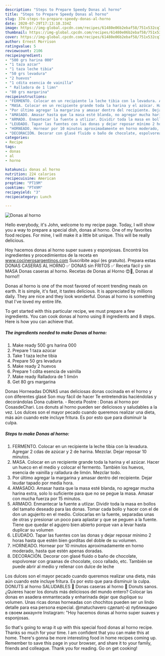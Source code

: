 ```yaml
---
description: "Steps to Prepare Speedy Donas al horno"
title: "Steps to Prepare Speedy Donas al horno"
slug: 374-steps-to-prepare-speedy-donas-al-horno
date: 2020-07-29T17:13:10.334Z
image: https://img-global.cpcdn.com/recipes/61480e06b2ebaf58/751x532cq70/donas-al-horno-foto-principal.jpg
thumbnail: https://img-global.cpcdn.com/recipes/61480e06b2ebaf58/751x532cq70/donas-al-horno-foto-principal.jpg
cover: https://img-global.cpcdn.com/recipes/61480e06b2ebaf58/751x532cq70/donas-al-horno-foto-principal.jpg
author: Ernest Morrison
ratingvalue: 5
reviewcount: 2106
recipeingredient:
- "500 grs harina 000"
- "1 taza azcar"
- "1 taza leche tibia"
- "50 grs levadura"
- "2 huevos"
- "1 cdita esencia de vainilla"
- " Ralladora de 1 limn"
- "80 grs margarina"
recipeinstructions:
- "FERMENTO. Colocar en un recipiente la leche tibia con la levadura. Agregar 2 cdas de azúcar y 2 de harina. Mezclar. Dejar reposar 10 minutos."
- "MASA. Colocar en un recipiente grande toda la harina y el azúcar. Hacer un hueco en el medio y colocar el fermento. También los huevos, esencia de vainilla y ralladura de limón. Mezclar todo."
- "Por último agregar la margarina y amasar dentro del recipiente. Dejar leudar tapado por media hora."
- "AMASADO. Amasar hasta que la masa esté blanda, no agregar mucha harina extra, solo lo suficiente para que no se pegue la masa. Amasar con mucha fuerza por 15 minutos."
- "ARMADO. Enmantecar la fuente a utlizar. Dividir toda la masa en bollos del tamaño deseado para las donas. Tomar cada bollo y hacer con el de don un agujerito en el medio. Colocarlas en la fuente, separadas unas de otras y presionar un poco para aplastar y que se peguen a la fuente. Tiene que quedar el agujero bien abierto porque van a levar hasta duplicar su volumen"
- "LEUDADO. Tapar las fuentes con las donas y dejar reposar mínimo 2 horas hasta que estén bien gorditas del doble de su volumen."
- "HORNEADO. Hornear por 10 minutos aproximadamente en horno moderado, hasta que estén apenas doradas."
- "DECORACIÓN. Decorar con glasé fluido o baño de chocolate, espolvorear con graanas de chocolate, coco rallado, etc. También se puede abrir al medio y rellenar con dulce de leche"
categories:
- Recipe
tags:
- donas
- al
- horno

katakunci: donas al horno 
nutrition: 224 calories
recipecuisine: American
preptime: "PT19M"
cooktime: "PT49M"
recipeyield: "3"
recipecategory: Lunch

---
```



![Donas al horno](https://img-global.cpcdn.com/recipes/61480e06b2ebaf58/751x532cq70/donas-al-horno-foto-principal.jpg)

Hello everybody, it's John, welcome to my recipe page. Today, I will show you a way to prepare a special dish, donas al horno. One of my favorites food recipes. For mine, I will make it a little bit unique. This will be really delicious.

Hoy hacemos donas al horno super suaves y esponjosas. Encontrá los ingredientes y procedimientos de la receta en www.cocinerosargentinos.com Suscribite aquí (es gratuito). Prepara estas DONAS CASERAS AL HORNO ✅ DONAS sin FRITOS ✅ Receta fácil y sin MASA Donas caseras al horno. Recetas de Donas al Horno 😍🍩, Donas al horno!!

Donas al horno is one of the most favored of recent trending meals on earth. It is simple, it's fast, it tastes delicious. It is appreciated by millions daily. They are nice and they look wonderful. Donas al horno is something that I've loved my entire life.


To get started with this particular recipe, we must prepare a few ingredients. You can cook donas al horno using 8 ingredients and 8 steps. Here is how you can achieve that.

<!--inarticleads1-->

##### The ingredients needed to make Donas al horno:

1. Make ready 500 grs harina 000
1. Prepare 1 taza azúcar
1. Take 1 taza leche tibia
1. Prepare 50 grs levadura
1. Make ready 2 huevos
1. Prepare 1 cdita esencia de vainilla
1. Make ready  Ralladora de 1 limón
1. Get 80 grs margarina


Donas Horneadas DONAS unas deliciosas donas cocinada en el horno y con diferentes glasé Son muy fácil de hacer Te entretendrás haciéndolas y decorándolas Dona cubierta. - Receta Postre : Donas al horno por CosasdeChari. Los donuts al horno pueden ser deliciosos y saludables a la vez. Los dulces son el mayor pecado cuando queremos realizar una dieta, más aún cuando este incluye fritura. Es por esto que para disminuir la culpa. 

<!--inarticleads2-->

##### Steps to make Donas al horno:

1. FERMENTO. Colocar en un recipiente la leche tibia con la levadura. Agregar 2 cdas de azúcar y 2 de harina. Mezclar. Dejar reposar 10 minutos.
1. MASA. Colocar en un recipiente grande toda la harina y el azúcar. Hacer un hueco en el medio y colocar el fermento. También los huevos, esencia de vainilla y ralladura de limón. Mezclar todo.
1. Por último agregar la margarina y amasar dentro del recipiente. Dejar leudar tapado por media hora.
1. AMASADO. Amasar hasta que la masa esté blanda, no agregar mucha harina extra, solo lo suficiente para que no se pegue la masa. Amasar con mucha fuerza por 15 minutos.
1. ARMADO. Enmantecar la fuente a utlizar. Dividir toda la masa en bollos del tamaño deseado para las donas. Tomar cada bollo y hacer con el de don un agujerito en el medio. Colocarlas en la fuente, separadas unas de otras y presionar un poco para aplastar y que se peguen a la fuente. Tiene que quedar el agujero bien abierto porque van a levar hasta duplicar su volumen
1. LEUDADO. Tapar las fuentes con las donas y dejar reposar mínimo 2 horas hasta que estén bien gorditas del doble de su volumen.
1. HORNEADO. Hornear por 10 minutos aproximadamente en horno moderado, hasta que estén apenas doradas.
1. DECORACIÓN. Decorar con glasé fluido o baño de chocolate, espolvorear con graanas de chocolate, coco rallado, etc. También se puede abrir al medio y rellenar con dulce de leche


Los dulces son el mayor pecado cuando queremos realizar una dieta, más aún cuando este incluye fritura. Es por esto que para disminuir la culpa. DONUTS al horno SALUDABLES 🍩 Donas caseras al horno 🍩 Donuts sanos. ¿Quieres hacer los donuts más deliciosos del mundo entero? Colocar las donas en asadera enmantecada y enharinada dejar que duplique su volumen. Unas ricas donas horneadas con chochitos pueden ser un lindo detalle para esa persona especial. @matuchavero сделал(-а) публикацию в своем аккаунте Instagram: &#34;Hoy hacemos donas al horno super suaves y esponjosas. 

So that's going to wrap it up with this special food donas al horno recipe. Thanks so much for your time. I am confident that you can make this at home. There's gonna be more interesting food in home recipes coming up. Remember to save this page in your browser, and share it to your family, friends and colleague. Thank you for reading. Go on get cooking!
